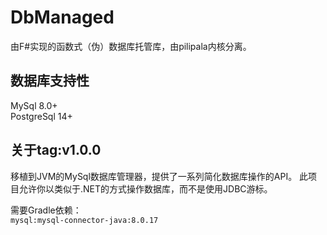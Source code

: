 # DbManaged

由F#实现的函数式（伪）数据库托管库，由pilipala内核分离。

## 数据库支持性

MySql 8.0+  
PostgreSql 14+

## 关于tag:v1.0.0

移植到JVM的MySql数据库管理器，提供了一系列简化数据库操作的API。
此项目允许你以类似于.NET的方式操作数据库，而不是使用JDBC游标。

需要Gradle依赖：  
`mysql:mysql-connector-java:8.0.17`
